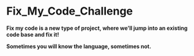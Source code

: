 # Fix_My_Code_Challenge
**Fix my code is a new type of project, where we’ll jump
into an existing code base and fix it!**

**Sometimes you will know the language, sometimes not.**
